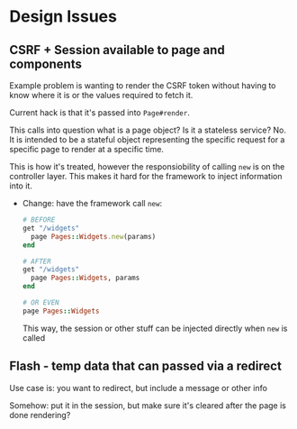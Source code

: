 # Design Issues

## CSRF + Session available to page and components

Example problem is wanting to render the CSRF token without having to know where it is or the values required to fetch it.

Current hack is that it's passed into `Page#render`.

This calls into question what is a page object?  Is it a stateless service?  No. It is intended to be a stateful object
representing the specific request for a specific page to render at a specific time.

This is how it's treated, however the responsiobility of calling `new` is on the controller layer. This makes it hard for the
framework to inject information into it.


* Change: have the framework call `new`:

  ```ruby
  # BEFORE
  get "/widgets"
    page Pages::Widgets.new(params)
  end

  # AFTER
  get "/widgets"
    page Pages::Widgets, params
  end

  # OR EVEN
  page Pages::Widgets
  ```

  This way, the session or other stuff can be injected directly when `new` is called

## Flash - temp data that can passed via a redirect

Use case is: you want to redirect, but include a message or other info

Somehow: put it in the session, but make sure it's cleared after the page is done rendering?
